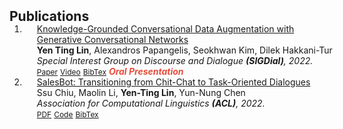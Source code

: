 <h2 id="publications" style="margin: 2px 0px -15px;">Publications</h2>

<div class="publications">
<ol class="bibliography">

<li>
<div class="pub-row">
  <div class="col-sm-9" style="position: relative;width: 100%;padding-right: 15px;padding-left: 20px;">
    <div class="title"><a href="https://aclanthology.org/2022.sigdial-1.3/">Knowledge-Grounded Conversational Data Augmentation with Generative Conversational Networks</a></div>
    <div class="author"><strong>Yen Ting Lin</strong>, Alexandros Papangelis, Seokhwan Kim, Dilek Hakkani-Tur</div>
    <div class="periodical"><em>Special Interest Group on Discourse and Dialogue <strong>(SIGDial)</strong>, 2022.</em></div>
    <div class="links">
      <a href="https://aclanthology.org/2022.sigdial-1.3/" class="btn btn-sm z-depth-0" role="button" target="_blank" style="font-size:12px;">Paper</a>
      <a href="https://www.youtube.com/watch?v=P8Ns-WWF770" class="btn btn-sm z-depth-0" role="button" target="_blank" style="font-size:12px;">Video</a>
      <a href="https://dblp.uni-trier.de/rec/conf/sigdial/LinPKH22.html?view=bibtex" class="btn btn-sm z-depth-0" role="button" target="_blank" style="font-size:12px;">BibTex</a>
      <strong><i style="color:#e74d3c">Oral Presentation</i></strong>
    </div>
  </div>
</div>
</li>
<li>
<div class="pub-row">
    <div class="col-sm-9" style="position: relative;width: 100%;padding-right: 15px;padding-left: 20px;">
        <div class="title"><a href="https://aclanthology.org/2022.acl-long.425/">SalesBot: Transitioning from Chit-Chat to Task-Oriented Dialogues</a></div>
        <div class="author">Ssu Chiu, Maolin Li, <strong>Yen-Ting Lin</strong>, Yun-Nung Chen</div>
        <div class="periodical"><em>Association for Computational Linguistics <strong>(ACL)</strong>, 2022.</em></div>
        <div class="links">
          <a href="https://aclanthology.org/2022.acl-long.425/" class="btn btn-sm z-depth-0" role="button" target="_blank" style="font-size:12px;">PDF</a>
          <a href="https://github.com/miulab/salesbot" class="btn btn-sm z-depth-0" role="button" target="_blank" style="font-size:12px;">Code</a>
          <a href="https://dblp.uni-trier.de/rec/conf/acl/ChiuLLC22.html?view=bibtex" class="btn btn-sm z-depth-0" role="button" target="_blank" style="font-size:12px;">BibTex</a>
        </div>
    </div>
</div>
</li>
  
<br>

</ol>
</div>